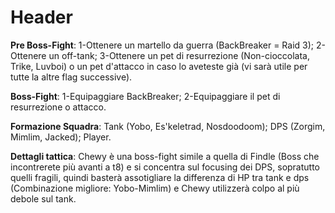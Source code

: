 <!-- TITLE: Chewy -->
<!-- SUBTITLE: La pagina dedicata al boss di Z6F6 -->

# Header
**Pre Boss-Fight**:
1-Ottenere un martello da guerra (BackBreaker = Raid 3);
2-Ottenere un off-tank;
3-Ottenere un pet di resurrezione (Non-cioccolata, Trike, Luvboi) o un pet d'attacco in caso lo aveteste già (vi sarà utile per tutte la altre flag successive).

**Boss-Fight**:
1-Equipaggiare BackBreaker;
2-Equipaggiare il pet di resurrezione o attacco.

**Formazione Squadra**:
Tank (Yobo, Es'keletrad, Nosdoodoom);
DPS (Zorgim, Mimlim, Jacked);
Player.

**Dettagli tattica**:
Chewy è una boss-fight simile a quella di Findle (Boss che incontrerete più avanti a t8) e si concentra sul focusing dei DPS, sopratutto quelli fragili, quindi basterà assotigliare la differenza di HP tra tank e dps (Combinazione migliore: Yobo-Mimlim) e Chewy utilizzerà colpo al più debole sul tank.